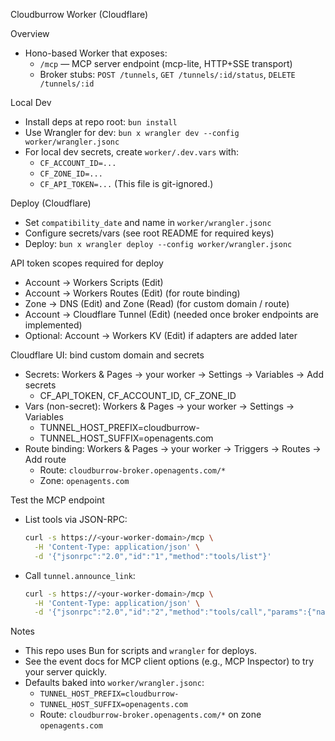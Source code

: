 Cloudburrow Worker (Cloudflare)

Overview
- Hono-based Worker that exposes:
  - `/mcp` — MCP server endpoint (mcp-lite, HTTP+SSE transport)
  - Broker stubs: `POST /tunnels`, `GET /tunnels/:id/status`, `DELETE /tunnels/:id`

Local Dev
- Install deps at repo root: `bun install`
- Use Wrangler for dev: `bun x wrangler dev --config worker/wrangler.jsonc`
- For local dev secrets, create `worker/.dev.vars` with:
  - `CF_ACCOUNT_ID=...`
  - `CF_ZONE_ID=...`
  - `CF_API_TOKEN=...`
  (This file is git-ignored.)

Deploy (Cloudflare)
- Set `compatibility_date` and name in `worker/wrangler.jsonc`
- Configure secrets/vars (see root README for required keys)
- Deploy: `bun x wrangler deploy --config worker/wrangler.jsonc`

API token scopes required for deploy
- Account → Workers Scripts (Edit)
- Account → Workers Routes (Edit) (for route binding)
- Zone → DNS (Edit) and Zone (Read) (for custom domain / route)
- Account → Cloudflare Tunnel (Edit) (needed once broker endpoints are implemented)
- Optional: Account → Workers KV (Edit) if adapters are added later

Cloudflare UI: bind custom domain and secrets
- Secrets: Workers & Pages → your worker → Settings → Variables → Add secrets
  - CF_API_TOKEN, CF_ACCOUNT_ID, CF_ZONE_ID
- Vars (non-secret): Workers & Pages → your worker → Settings → Variables
  - TUNNEL_HOST_PREFIX=cloudburrow-
  - TUNNEL_HOST_SUFFIX=openagents.com
- Route binding: Workers & Pages → your worker → Triggers → Routes → Add route
  - Route: `cloudburrow-broker.openagents.com/*`
  - Zone: `openagents.com`

Test the MCP endpoint
- List tools via JSON-RPC:
  ```sh
  curl -s https://<your-worker-domain>/mcp \
    -H 'Content-Type: application/json' \
    -d '{"jsonrpc":"2.0","id":"1","method":"tools/list"}'
  ```
- Call `tunnel.announce_link`:
  ```sh
  curl -s https://<your-worker-domain>/mcp \
    -H 'Content-Type: application/json' \
    -d '{"jsonrpc":"2.0","id":"2","method":"tools/call","params":{"name":"tunnel.announce_link","arguments":{"hostname":"tunnel-demo.example.com"}}}'
  ```

Notes
- This repo uses Bun for scripts and `wrangler` for deploys.
- See the event docs for MCP client options (e.g., MCP Inspector) to try your server quickly.
- Defaults baked into `worker/wrangler.jsonc`:
  - `TUNNEL_HOST_PREFIX=cloudburrow-`
  - `TUNNEL_HOST_SUFFIX=openagents.com`
  - Route: `cloudburrow-broker.openagents.com/*` on zone `openagents.com`
